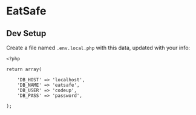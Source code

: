 # EatSafe

## Dev Setup

Create a file named `.env.local.php` with this data, updated with your info:

```
<?php

return array(

	'DB_HOST' => 'localhost',
	'DB_NAME' => 'eatsafe',
	'DB_USER' => 'codeup',
	'DB_PASS' => 'password',

);
```
